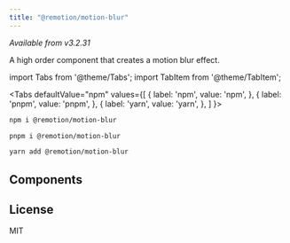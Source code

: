 ```yaml
---
title: "@remotion/motion-blur"
---
```


_Available from v3.2.31_

A high order component that creates a motion blur effect.

import Tabs from '@theme/Tabs';
import TabItem from '@theme/TabItem';

<Tabs
defaultValue="npm"
values={[
{ label: 'npm', value: 'npm', },
{ label: 'pnpm', value: 'pnpm', },
{ label: 'yarn', value: 'yarn', },
]
}>
<TabItem value="npm">

```bash
npm i @remotion/motion-blur
```

  </TabItem>

  <TabItem value="pnpm">

```bash
pnpm i @remotion/motion-blur
```

  </TabItem>

  <TabItem value="yarn">

```bash
yarn add @remotion/motion-blur
```

  </TabItem>
</Tabs>

## Components

## License

MIT
